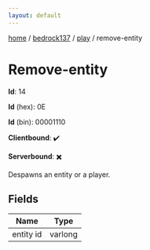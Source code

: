 ```yaml
---
layout: default
---
```


[home](/)  /  [bedrock137](/protocol/bedrock137)  /  [play](/protocol/bedrock137/play)  /  remove-entity

# Remove-entity

**Id**: 14

**Id** (hex): 0E

**Id** (bin): 00001110

**Clientbound**: ✔️

**Serverbound**: ✖️

Despawns an entity or a player.

## Fields

Name | Type
---|---
entity id | varlong

